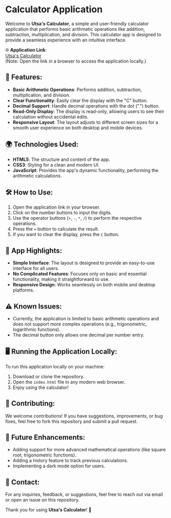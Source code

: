 # Calculator Application

Welcome to **Utsa's Calculator**, a simple and user-friendly calculator application that performs basic arithmetic operations like addition, subtraction, multiplication, and division. This calculator app is designed to provide a seamless experience with an intuitive interface.

🌐 **Application Link**:  
[Utsa's Calculator](file:///F:/Placements/WEB%20DEVELOPMENT/Utsa's%20Calculator/index.html)  
(Note: Open the link in a browser to access the application locally.)

## 🚀 Features:
- **Basic Arithmetic Operations**: Performs addition, subtraction, multiplication, and division.
- **Clear Functionality**: Easily clear the display with the "C" button.
- **Decimal Support**: Handle decimal operations with the dot (".") button.
- **Read-Only Display**: The display is read-only, allowing users to see their calculation without accidental edits.
- **Responsive Layout**: The layout adjusts to different screen sizes for a smooth user experience on both desktop and mobile devices.

## 🌍 Technologies Used:
- **HTML5**: The structure and content of the app.
- **CSS3**: Styling for a clean and modern UI.
- **JavaScript**: Provides the app's dynamic functionality, performing the arithmetic calculations.

## 🛠️ How to Use:
1. Open the application link in your browser.
2. Click on the number buttons to input the digits.
3. Use the operator buttons (`+`, `-`, `*`, `/`) to perform the respective operations.
4. Press the `=` button to calculate the result.
5. If you want to clear the display, press the `C` button.

## 🌟 App Highlights:
- **Simple Interface**: The layout is designed to provide an easy-to-use interface for all users.
- **No Complicated Features**: Focuses only on basic and essential functionality, making it straightforward to use.
- **Responsive Design**: Works seamlessly on both mobile and desktop platforms.

## ⚠️ Known Issues:
- Currently, the application is limited to basic arithmetic operations and does not support more complex operations (e.g., trigonometric, logarithmic functions).
- The decimal button only allows one decimal per number entry.

## 🖥️ Running the Application Locally:
To run this application locally on your machine:
1. Download or clone the repository.
2. Open the `index.html` file in any modern web browser.
3. Enjoy using the calculator!

## 🤝 Contributing:
We welcome contributions! If you have suggestions, improvements, or bug fixes, feel free to fork this repository and submit a pull request.

## 🎯 Future Enhancements:
- Adding support for more advanced mathematical operations (like square root, trigonometric functions).
- Adding a history feature to track previous calculations.
- Implementing a dark mode option for users.

## 📧 Contact:
For any inquiries, feedback, or suggestions, feel free to reach out via email or open an issue on this repository.

Thank you for using **Utsa's Calculator**! 🎉
